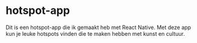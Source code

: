 # hotspot-app
Dit is een hotspot-app die ik gemaakt heb met React Native. Met deze app kun je leuke hotspots vinden die te maken hebben met kunst en cultuur.
